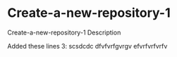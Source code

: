 # Create-a-new-repository-1
Create-a-new-repository-1 Description



Added these lines 3:
scsdcdc
dfvfvrfgvrgv
efvrfvrfvrfv
